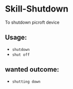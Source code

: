 # Skill-Shutdown
To shutdown picroft device

## Usage:
* `shutdown`
* `shut off`

## wanted outcome:
* `shutting down`
